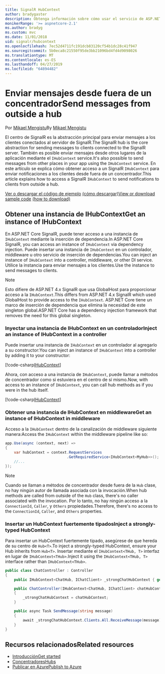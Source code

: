 ```yaml
---
title: SignalR HubContext
author: bradygaster
description: Obtenga información sobre cómo usar el servicio de ASP.NET Core SignalR HubContext para enviar notificaciones a los clientes desde fuera de un concentrador.
monikerRange: '>= aspnetcore-2.1'
ms.author: bradyg
ms.custom: mvc
ms.date: 11/01/2018
uid: signalr/hubcontext
ms.openlocfilehash: 7ec52d4711fc191dcb83120cf54b1dc28c41f947
ms.sourcegitcommit: 5b0eca8c21550f95de3bb21096bd4fd4d9098026
ms.translationtype: MT
ms.contentlocale: es-ES
ms.lasthandoff: 04/27/2019
ms.locfileid: "64894482"
---
```

# <a name="send-messages-from-outside-a-hub"></a><span data-ttu-id="4b115-103">Enviar mensajes desde fuera de un concentrador</span><span class="sxs-lookup"><span data-stu-id="4b115-103">Send messages from outside a hub</span></span>

<span data-ttu-id="4b115-104">Por [Mikael Mengistu](https://twitter.com/MikaelM_12)</span><span class="sxs-lookup"><span data-stu-id="4b115-104">By [Mikael Mengistu](https://twitter.com/MikaelM_12)</span></span>

<span data-ttu-id="4b115-105">El centro de SignalR es la abstracción principal para enviar mensajes a los clientes conectados al servidor de SignalR.</span><span class="sxs-lookup"><span data-stu-id="4b115-105">The SignalR hub is the core abstraction for sending messages to clients connected to the SignalR server.</span></span> <span data-ttu-id="4b115-106">También es posible enviar mensajes desde otros lugares de la aplicación mediante el `IHubContext` service.</span><span class="sxs-lookup"><span data-stu-id="4b115-106">It's also possible to send messages from other places in your app using the `IHubContext` service.</span></span> <span data-ttu-id="4b115-107">En este artículo se explica cómo obtener acceso a un SignalR `IHubContext` para enviar notificaciones a los clientes desde fuera de un concentrador.</span><span class="sxs-lookup"><span data-stu-id="4b115-107">This article explains how to access a SignalR `IHubContext` to send notifications to clients from outside a hub.</span></span>

<span data-ttu-id="4b115-108">[Ver o descargar el código de ejemplo](https://github.com/aspnet/AspNetCore.Docs/tree/master/aspnetcore/signalr/hubcontext/sample/) [(cómo descargar)](xref:index#how-to-download-a-sample)</span><span class="sxs-lookup"><span data-stu-id="4b115-108">[View or download sample code](https://github.com/aspnet/AspNetCore.Docs/tree/master/aspnetcore/signalr/hubcontext/sample/) [(how to download)](xref:index#how-to-download-a-sample)</span></span>

## <a name="get-an-instance-of-ihubcontext"></a><span data-ttu-id="4b115-109">Obtener una instancia de IHubContext</span><span class="sxs-lookup"><span data-stu-id="4b115-109">Get an instance of IHubContext</span></span>

<span data-ttu-id="4b115-110">En ASP.NET Core SignalR, puede tener acceso a una instancia de `IHubContext` mediante la inserción de dependencia.</span><span class="sxs-lookup"><span data-stu-id="4b115-110">In ASP.NET Core SignalR, you can access an instance of `IHubContext` via dependency injection.</span></span> <span data-ttu-id="4b115-111">Puede insertar una instancia de `IHubContext` en un controlador, middleware u otro servicio de inserción de dependencias.</span><span class="sxs-lookup"><span data-stu-id="4b115-111">You can inject an instance of `IHubContext` into a controller, middleware, or other DI service.</span></span> <span data-ttu-id="4b115-112">Utilice la instancia para enviar mensajes a los clientes.</span><span class="sxs-lookup"><span data-stu-id="4b115-112">Use the instance to send messages to clients.</span></span>

> [!NOTE]
> <span data-ttu-id="4b115-113">Esto difiere de ASP.NET 4.x SignalR que usa GlobalHost para proporcionar acceso a la `IHubContext`.</span><span class="sxs-lookup"><span data-stu-id="4b115-113">This differs from ASP.NET 4.x SignalR which used GlobalHost to provide access to the `IHubContext`.</span></span> <span data-ttu-id="4b115-114">ASP.NET Core tiene un marco de inserción de dependencia que elimina la necesidad de este singleton global.</span><span class="sxs-lookup"><span data-stu-id="4b115-114">ASP.NET Core has a dependency injection framework that removes the need for this global singleton.</span></span>

### <a name="inject-an-instance-of-ihubcontext-in-a-controller"></a><span data-ttu-id="4b115-115">Inyectar una instancia de IHubContext en un controlador</span><span class="sxs-lookup"><span data-stu-id="4b115-115">Inject an instance of IHubContext in a controller</span></span>

<span data-ttu-id="4b115-116">Puede insertar una instancia de `IHubContext` en un controlador al agregarlo a su constructor:</span><span class="sxs-lookup"><span data-stu-id="4b115-116">You can inject an instance of `IHubContext` into a controller by adding it to your constructor:</span></span>

[!code-csharp[IHubContext](hubcontext/sample/Controllers/HomeController.cs?range=12-19,57)]

<span data-ttu-id="4b115-117">Ahora, con acceso a una instancia de `IHubContext`, puede llamar a métodos de concentrador como si estuviera en el centro de sí mismo.</span><span class="sxs-lookup"><span data-stu-id="4b115-117">Now, with access to an instance of `IHubContext`, you can call hub methods as if you were in the hub itself.</span></span>

[!code-csharp[IHubContext](hubcontext/sample/Controllers/HomeController.cs?range=21-25)]

### <a name="get-an-instance-of-ihubcontext-in-middleware"></a><span data-ttu-id="4b115-118">Obtener una instancia de IHubContext en middleware</span><span class="sxs-lookup"><span data-stu-id="4b115-118">Get an instance of IHubContext in middleware</span></span>

<span data-ttu-id="4b115-119">Acceso a la `IHubContext` dentro de la canalización de middleware siguiente manera:</span><span class="sxs-lookup"><span data-stu-id="4b115-119">Access the `IHubContext` within the middleware pipeline like so:</span></span>

```csharp
app.Use(async (context, next) =>
{
    var hubContext = context.RequestServices
                            .GetRequiredService<IHubContext<MyHub>>();
    //...
});
```

> [!NOTE]
> <span data-ttu-id="4b115-120">Cuando se llaman a métodos de concentrador desde fuera de la `Hub` clase, no hay ningún autor de llamada asociada con la invocación.</span><span class="sxs-lookup"><span data-stu-id="4b115-120">When hub methods are called from outside of the `Hub` class, there's no caller associated with the invocation.</span></span> <span data-ttu-id="4b115-121">Por lo tanto, no hay ningún acceso a la `ConnectionId`, `Caller`, y `Others` propiedades.</span><span class="sxs-lookup"><span data-stu-id="4b115-121">Therefore, there's no access to the `ConnectionId`, `Caller`, and `Others` properties.</span></span>

### <a name="inject-a-strongly-typed-hubcontext"></a><span data-ttu-id="4b115-122">Insertar un HubContext fuertemente tipados</span><span class="sxs-lookup"><span data-stu-id="4b115-122">Inject a strongly-typed HubContext</span></span>

<span data-ttu-id="4b115-123">Para insertar un HubContext fuertemente tipado, asegúrese de que hereda de su centro de `Hub<T>`.</span><span class="sxs-lookup"><span data-stu-id="4b115-123">To inject a strongly-typed HubContext, ensure your Hub inherits from `Hub<T>`.</span></span> <span data-ttu-id="4b115-124">Insertar mediante el `IHubContext<THub, T>` interfaz en lugar de `IHubContext<THub>`.</span><span class="sxs-lookup"><span data-stu-id="4b115-124">Inject it using the `IHubContext<THub, T>` interface rather than `IHubContext<THub>`.</span></span>

```csharp
public class ChatController : Controller
{
    public IHubContext<ChatHub, IChatClient> _strongChatHubContext { get; }

    public ChatController(IHubContext<ChatHub, IChatClient> chatHubContext)
    {
        _strongChatHubContext = chatHubContext;
    }

    public async Task SendMessage(string message)
    {
        await _strongChatHubContext.Clients.All.ReceiveMessage(message);
    }
}
```

## <a name="related-resources"></a><span data-ttu-id="4b115-125">Recursos relacionados</span><span class="sxs-lookup"><span data-stu-id="4b115-125">Related resources</span></span>

* [<span data-ttu-id="4b115-126">Introducción</span><span class="sxs-lookup"><span data-stu-id="4b115-126">Get started</span></span>](xref:tutorials/signalr)
* [<span data-ttu-id="4b115-127">Concentradores</span><span class="sxs-lookup"><span data-stu-id="4b115-127">Hubs</span></span>](xref:signalr/hubs)
* [<span data-ttu-id="4b115-128">Publicar en Azure</span><span class="sxs-lookup"><span data-stu-id="4b115-128">Publish to Azure</span></span>](xref:signalr/publish-to-azure-web-app)
